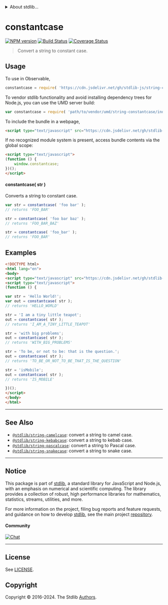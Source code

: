 <!--

@license Apache-2.0

Copyright (c) 2021 The Stdlib Authors.

Licensed under the Apache License, Version 2.0 (the "License");
you may not use this file except in compliance with the License.
You may obtain a copy of the License at

   http://www.apache.org/licenses/LICENSE-2.0

Unless required by applicable law or agreed to in writing, software
distributed under the License is distributed on an "AS IS" BASIS,
WITHOUT WARRANTIES OR CONDITIONS OF ANY KIND, either express or implied.
See the License for the specific language governing permissions and
limitations under the License.

-->


<details>
  <summary>
    About stdlib...
  </summary>
  <p>We believe in a future in which the web is a preferred environment for numerical computation. To help realize this future, we've built stdlib. stdlib is a standard library, with an emphasis on numerical and scientific computation, written in JavaScript (and C) for execution in browsers and in Node.js.</p>
  <p>The library is fully decomposable, being architected in such a way that you can swap out and mix and match APIs and functionality to cater to your exact preferences and use cases.</p>
  <p>When you use stdlib, you can be absolutely certain that you are using the most thorough, rigorous, well-written, studied, documented, tested, measured, and high-quality code out there.</p>
  <p>To join us in bringing numerical computing to the web, get started by checking us out on <a href="https://github.com/stdlib-js/stdlib">GitHub</a>, and please consider <a href="https://opencollective.com/stdlib">financially supporting stdlib</a>. We greatly appreciate your continued support!</p>
</details>

# constantcase

[![NPM version][npm-image]][npm-url] [![Build Status][test-image]][test-url] [![Coverage Status][coverage-image]][coverage-url] <!-- [![dependencies][dependencies-image]][dependencies-url] -->

> Convert a string to constant case.

<!-- Package usage documentation. -->



<section class="usage">

## Usage

To use in Observable,

```javascript
constantcase = require( 'https://cdn.jsdelivr.net/gh/stdlib-js/string-constantcase@v0.2.2-umd/browser.js' )
```

To vendor stdlib functionality and avoid installing dependency trees for Node.js, you can use the UMD server build:

```javascript
var constantcase = require( 'path/to/vendor/umd/string-constantcase/index.js' )
```

To include the bundle in a webpage,

```html
<script type="text/javascript" src="https://cdn.jsdelivr.net/gh/stdlib-js/string-constantcase@v0.2.2-umd/browser.js"></script>
```

If no recognized module system is present, access bundle contents via the global scope:

```html
<script type="text/javascript">
(function () {
    window.constantcase;
})();
</script>
```

#### constantcase( str )

Converts a string to constant case.

```javascript
var str = constantcase( 'foo bar' );
// returns 'FOO_BAR'

str = constantcase( 'foo bar baz' );
// returns 'FOO_BAR_BAZ'

str = constantcase( 'foo_bar' );
// returns 'FOO_BAR'
```

</section>

<!-- /.usage -->

<!-- Package usage examples. -->

<section class="examples">

## Examples

```html
<!DOCTYPE html>
<html lang="en">
<body>
<script type="text/javascript" src="https://cdn.jsdelivr.net/gh/stdlib-js/string-constantcase@v0.2.2-umd/browser.js"></script>
<script type="text/javascript">
(function () {

var str = 'Hello World!';
var out = constantcase( str );
// returns 'HELLO_WORLD'

str = 'I am a tiny little teapot';
out = constantcase( str );
// returns 'I_AM_A_TINY_LITTLE_TEAPOT'

str = 'with big problems';
out = constantcase( str );
// returns 'WITH_BIG_PROBLEMS'

str = 'To be, or not to be: that is the question.';
out = constantcase( str );
// returns 'TO_BE_OR_NOT_TO_BE_THAT_IS_THE_QUESTION'

str = 'isMobile';
out = constantcase( str );
// returns 'IS_MOBILE'

})();
</script>
</body>
</html>
```

</section>

<!-- /.examples -->



<!-- Section for related `stdlib` packages. Do not manually edit this section, as it is automatically populated. -->

<section class="related">

* * *

## See Also

-   <span class="package-name">[`@stdlib/string-camelcase`][@stdlib/string/camelcase]</span><span class="delimiter">: </span><span class="description">convert a string to camel case.</span>
-   <span class="package-name">[`@stdlib/string-kebabcase`][@stdlib/string/kebabcase]</span><span class="delimiter">: </span><span class="description">convert a string to kebab case.</span>
-   <span class="package-name">[`@stdlib/string-pascalcase`][@stdlib/string/pascalcase]</span><span class="delimiter">: </span><span class="description">convert a string to Pascal case.</span>
-   <span class="package-name">[`@stdlib/string-snakecase`][@stdlib/string/snakecase]</span><span class="delimiter">: </span><span class="description">convert a string to snake case.</span>

</section>

<!-- /.related -->

<!-- Section for all links. Make sure to keep an empty line after the `section` element and another before the `/section` close. -->


<section class="main-repo" >

* * *

## Notice

This package is part of [stdlib][stdlib], a standard library for JavaScript and Node.js, with an emphasis on numerical and scientific computing. The library provides a collection of robust, high performance libraries for mathematics, statistics, streams, utilities, and more.

For more information on the project, filing bug reports and feature requests, and guidance on how to develop [stdlib][stdlib], see the main project [repository][stdlib].

#### Community

[![Chat][chat-image]][chat-url]

---

## License

See [LICENSE][stdlib-license].


## Copyright

Copyright &copy; 2016-2024. The Stdlib [Authors][stdlib-authors].

</section>

<!-- /.stdlib -->

<!-- Section for all links. Make sure to keep an empty line after the `section` element and another before the `/section` close. -->

<section class="links">

[npm-image]: http://img.shields.io/npm/v/@stdlib/string-constantcase.svg
[npm-url]: https://npmjs.org/package/@stdlib/string-constantcase

[test-image]: https://github.com/stdlib-js/string-constantcase/actions/workflows/test.yml/badge.svg?branch=v0.2.2
[test-url]: https://github.com/stdlib-js/string-constantcase/actions/workflows/test.yml?query=branch:v0.2.2

[coverage-image]: https://img.shields.io/codecov/c/github/stdlib-js/string-constantcase/main.svg
[coverage-url]: https://codecov.io/github/stdlib-js/string-constantcase?branch=main

<!--

[dependencies-image]: https://img.shields.io/david/stdlib-js/string-constantcase.svg
[dependencies-url]: https://david-dm.org/stdlib-js/string-constantcase/main

-->

[chat-image]: https://img.shields.io/gitter/room/stdlib-js/stdlib.svg
[chat-url]: https://app.gitter.im/#/room/#stdlib-js_stdlib:gitter.im

[stdlib]: https://github.com/stdlib-js/stdlib

[stdlib-authors]: https://github.com/stdlib-js/stdlib/graphs/contributors

[cli-section]: https://github.com/stdlib-js/string-constantcase#cli
[cli-url]: https://github.com/stdlib-js/string-constantcase/tree/cli
[@stdlib/string-constantcase]: https://github.com/stdlib-js/string-constantcase/tree/main

[umd]: https://github.com/umdjs/umd
[es-module]: https://developer.mozilla.org/en-US/docs/Web/JavaScript/Guide/Modules

[deno-url]: https://github.com/stdlib-js/string-constantcase/tree/deno
[deno-readme]: https://github.com/stdlib-js/string-constantcase/blob/deno/README.md
[umd-url]: https://github.com/stdlib-js/string-constantcase/tree/umd
[umd-readme]: https://github.com/stdlib-js/string-constantcase/blob/umd/README.md
[esm-url]: https://github.com/stdlib-js/string-constantcase/tree/esm
[esm-readme]: https://github.com/stdlib-js/string-constantcase/blob/esm/README.md
[branches-url]: https://github.com/stdlib-js/string-constantcase/blob/main/branches.md

[stdlib-license]: https://raw.githubusercontent.com/stdlib-js/string-constantcase/main/LICENSE

[standard-streams]: https://en.wikipedia.org/wiki/Standard_streams

[mdn-regexp]: https://developer.mozilla.org/en-US/docs/Web/JavaScript/Guide/Regular_Expressions

<!-- <related-links> -->

[@stdlib/string/camelcase]: https://github.com/stdlib-js/string-camelcase/tree/umd

[@stdlib/string/kebabcase]: https://github.com/stdlib-js/string-kebabcase/tree/umd

[@stdlib/string/pascalcase]: https://github.com/stdlib-js/string-pascalcase/tree/umd

[@stdlib/string/snakecase]: https://github.com/stdlib-js/string-snakecase/tree/umd

<!-- </related-links> -->

</section>

<!-- /.links -->

